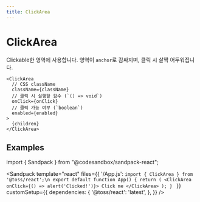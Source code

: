 ```yaml
---
title: ClickArea
---
```


# ClickArea

Clickable한 영역에 사용합니다. 영역이 `anchor`로 감싸지며, 클릭 시 살짝 어두워집니다.

```tsx
<ClickArea
  // CSS className
  className={className}
  // 클릭 시 실행할 함수 (`() => void`)
  onClick={onClick}
  // 클릭 가능 여부 (`boolean`)
  enabled={enabled}
>
  {children}
</ClickArea>
```

## Examples

import { Sandpack } from "@codesandbox/sandpack-react";

<!-- prettier-ignore -->
<Sandpack
  template="react"
  files={{
    '/App.js': `import { ClickArea } from '@toss/react';\n
export default function App() {
  return (
    <ClickArea onClick={() => alert('Clicked!')}>
      Click me
    </ClickArea>
  );
}
`
  }}
  customSetup={{
    dependencies: {
      '@toss/react': 'latest',
    },
  }}
/>

